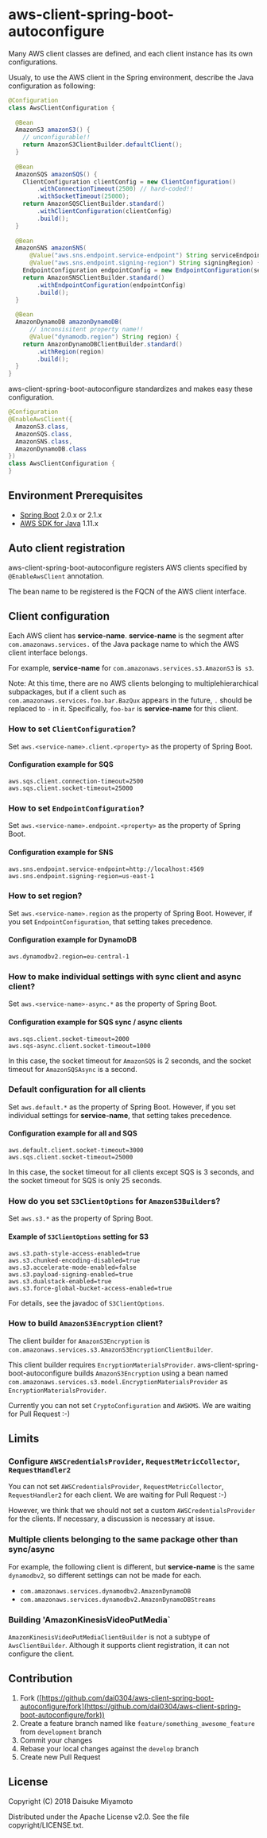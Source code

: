 # aws-client-spring-boot-autoconfigure

Many AWS client classes are defined, and each client instance has its own configurations.

Usualy, to use the AWS client in the Spring environment, describe the Java configuration as following:

```java
@Configuration
class AwsClientConfiguration {
  
  @Bean
  AmazonS3 amazonS3() {
    // unconfigurable!!
    return AmazonS3ClientBuilder.defaultClient();
  }
  
  @Bean
  AmazonSQS amazonSQS() {
    ClientConfiguration clientConfig = new ClientConfiguration()
        .withConnectionTimeout(2500) // hard-coded!!
        .withSocketTimeout(25000);
    return AmazonSQSClientBuilder.standard()
        .withClientConfiguration(clientConfig)
        .build();
  }
  
  @Bean
  AmazonSNS amazonSNS(
      @Value("aws.sns.endpoint.service-endpoint") String serviceEndpoint,
      @Value("aws.sns.endpoint.signing-region") String signingRegion) {
    EndpointConfiguration endpointConfig = new EndpointConfiguration(serviceEndpoint, signingRegion);
    return AmazonSNSClientBuilder.standard()
        .withEndpointConfiguration(endpointConfig)
        .build();
  }
  
  @Bean
  AmazonDynamoDB amazonDynamoDB(
      // inconsisitent property name!!
      @Value("dynamodb.region") String region) {
    return AmazonDynamoDBClientBuilder.standard()
        .withRegion(region)
        .build();
  }
}
```

aws-client-spring-boot-autoconfigure standardizes and makes easy these configuration.

```java
@Configuration
@EnableAwsClient({
  AmazonS3.class,
  AmazonSQS.class,
  AmazonSNS.class,
  AmazonDynamoDB.class
})
class AwsClientConfiguration {
}
```


## Environment Prerequisites

* [Spring Boot](https://spring.io/projects/spring-boot) 2.0.x or 2.1.x
* [AWS SDK for Java](https://aws.amazon.com/jp/sdkforjava/) 1.11.x


## Auto client registration

aws-client-spring-boot-autoconfigure registers AWS clients specified by `@EnableAwsClient` annotation.

The bean name to be registered is the FQCN of the AWS client interface.


## Client configuration

Each AWS client has **service-name**.
**service-name** is the segment after `com.amazonaws.services.`
of the Java package name to which the AWS client interface belongs.

For example, **service-name** for `com.amazonaws.services.s3.AmazonS3` is` s3`.

Note: At this time, there are no AWS clients belonging to multiplehierarchical subpackages,
but if a client such as `com.amazonaws.services.foo.bar.BazQux` appears in the future,
`.` should be replaced to `-` in it.
Specifically, `foo-bar` is **service-name** for this client.

### How to set `ClientConfiguration`?

Set `aws.<service-name>.client.<property>` as the property of Spring Boot.

#### Configuration example for SQS

```properties
aws.sqs.client.connection-timeout=2500
aws.sqs.client.socket-timeout=25000
```
 
### How to set `EndpointConfiguration`?

Set `aws.<service-name>.endpoint.<property>` as the property of Spring Boot.

#### Configuration example for SNS

```properties
aws.sns.endpoint.service-endpoint=http://localhost:4569
aws.sns.endpoint.signing-region=us-east-1
```

### How to set region?

Set `aws.<service-name>.region` as the property of Spring Boot.
However, if you set `EndpointConfiguration`, that setting takes precedence.

#### Configuration example for DynamoDB

```properties
aws.dynamodbv2.region=eu-central-1
```

### How to make individual settings with sync client and async client?

Set `aws.<service-name>-async.*` as the property of Spring Boot.

#### Configuration example for SQS sync / async clients

```properties
aws.sqs.client.socket-timeout=2000
aws.sqs-async.client.socket-timeout=1000
```

In this case, the socket timeout for `AmazonSQS` is 2 seconds,
and the socket timeout for `AmazonSQSAsync` is a second.

### Default configuration for all clients

Set `aws.default.*` as the property of Spring Boot.
However, if you set individual settings for **service-name**, that setting takes precedence.

#### Configuration example for all and SQS

```properties
aws.default.client.socket-timeout=3000
aws.sqs.client.socket-timeout=25000
```

In this case, the socket timeout for all clients except SQS is 3 seconds,
and the socket timeout for SQS is only 25 seconds.

### How do you set `S3ClientOptions` for `AmazonS3Builder`s?

Set `aws.s3.*` as the property of Spring Boot.

#### Example of `S3ClientOptions` setting for S3

```properties
aws.s3.path-style-access-enabled=true
aws.s3.chunked-encoding-disabled=true
aws.s3.accelerate-mode-enabled=false
aws.s3.payload-signing-enabled=true
aws.s3.dualstack-enabled=true
aws.s3.force-global-bucket-access-enabled=true
```

For details, see the javadoc of `S3ClientOptions`.

### How to build `AmazonS3Encryption` client?

The client builder for `AmazonS3Encryption` is
`com.amazonaws.services.s3.AmazonS3EncryptionClientBuilder`.

This client builder requires `EncryptionMaterialsProvider`.
aws-client-spring-boot-autoconfigure builds `AmazonS3Encryption`
using a bean named `com.amazonaws.services.s3.model.EncryptionMaterialsProvider`
as `EncryptionMaterialsProvider`. 

Currently you can not set `CryptoConfiguration` and `AWSKMS`.
We are waiting for Pull Request :-)


## Limits

### Configure `AWSCredentialsProvider`, `RequestMetricCollector`, `RequestHandler2`

You can not set `AWSCredentialsProvider`, `RequestMetricCollector`, `RequestHandler2` for each client.
We are waiting for Pull Request :-)

However, we think that we should not set a custom `AWSCredentialsProvider` for the clients.
If necessary, a discussion is necessary at issue.

### Multiple clients belonging to the same package other than sync/async

For example, the following client is different, but **service-name** is the same `dynamodbv2`,
so different settings can not be made for each.

* `com.amazonaws.services.dynamodbv2.AmazonDynamoDB`
* `com.amazonaws.services.dynamodbv2.AmazonDynamoDBStreams`

### Building 'AmazonKinesisVideoPutMedia`

`AmazonKinesisVideoPutMediaClientBuilder` is not a subtype of `AwsClientBuilder`.
Although it supports client registration, it can not configure the client.


## Contribution

1. Fork ([https://github.com/dai0304/aws-client-spring-boot-autoconfigure/fork](https://github.com/dai0304/aws-client-spring-boot-autoconfigure/fork))
2. Create a feature branch named like `feature/something_awesome_feature` from `development` branch
3. Commit your changes
4. Rebase your local changes against the `develop` branch
5. Create new Pull Request


## License

Copyright (C) 2018 Daisuke Miyamoto

Distributed under the Apache License v2.0. See the file copyright/LICENSE.txt.
